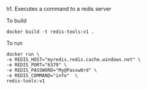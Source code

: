 h1. Executes a command to a redis server

To build
```
docker build -t redis-tools:v1 .
```

To run
```
docker run \
-e REDIS_HOST="myredis.redis.cache.windows.net" \
-e REDIS_PORT="6379" \
-e REDIS_PASSWORD="My@Passw0rd" \
-e REDIS_COMMAND="info"  \
redis-tools:v1
```